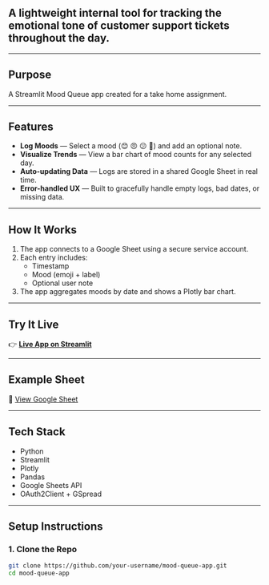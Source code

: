 ## A lightweight internal tool for tracking the emotional tone of customer support tickets throughout the day.

---

## Purpose

A Streamlit Mood Queue app created for a take home assignment.

---

## Features

- **Log Moods** — Select a mood (😊 😠 😕 🎉) and add an optional note.
- **Visualize Trends** — View a bar chart of mood counts for any selected day.
- **Auto-updating Data** — Logs are stored in a shared Google Sheet in real time.
- **Error-handled UX** — Built to gracefully handle empty logs, bad dates, or missing data.

---

## How It Works

1. The app connects to a Google Sheet using a secure service account.
2. Each entry includes:
   - Timestamp
   - Mood (emoji + label)
   - Optional user note
3. The app aggregates moods by date and shows a Plotly bar chart.

---

## Try It Live

👉 [**Live App on Streamlit**](https://moodqueueapp-vajc73yynm3akyan3o2jmn.streamlit.app/)  

---

## Example Sheet

🔗 [View Google Sheet](https://docs.google.com/spreadsheets/d/1Joq4ESO3GNgaD2Jq4X8oZujGg_io7wMfA8iMAM7fgdg/edit?gid=0#gid=0)

---

## Tech Stack

- Python
- Streamlit
- Plotly
- Pandas
- Google Sheets API
- OAuth2Client + GSpread

---

## Setup Instructions

### 1. Clone the Repo

```bash
git clone https://github.com/your-username/mood-queue-app.git
cd mood-queue-app

